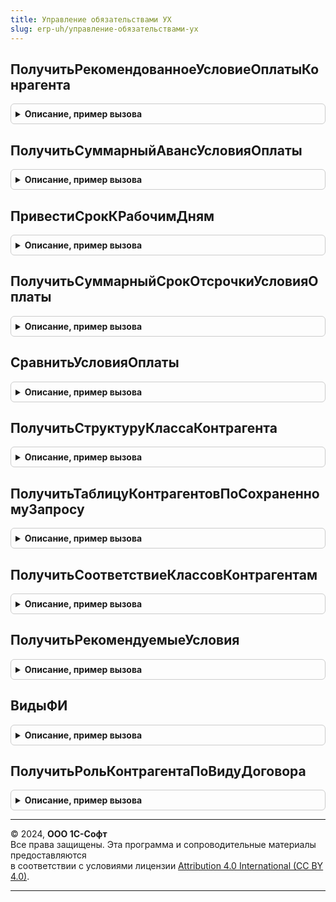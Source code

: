 ```yaml
---
title: Управление обязательствами УХ
slug: erp-uh/управление-обязательствами-ух
---
```



## ПолучитьРекомендованноеУсловиеОплатыКонрагента
<details style="margin: 1em 0; padding: 0.5em; border: 1px solid #ccc; border-radius: 6px;">

<summary style="font-weight: bold; cursor: pointer;">Описание, пример вызова</summary>

```bsl

//Возвращает структуру, содержащую рекомендуемое условие оплаты, класс платежной дисциплины, значимость и
//допустимый уровень задолженности по контрагенту КонтрагентВход
Функция ПолучитьРекомендованноеУсловиеОплатыКонрагента(КонтрагентВход, РольКонтрагента) Экспорт
```

Пример вызова
```bsl
Результат = УправлениеОбязательствамиУХ.ПолучитьРекомендованноеУсловиеОплатыКонрагента(КонтрагентВход, РольКонтрагента) 
```
</details>

## ПолучитьСуммарныйАвансУсловияОплаты
<details style="margin: 1em 0; padding: 0.5em; border: 1px solid #ccc; border-radius: 6px;">

<summary style="font-weight: bold; cursor: pointer;">Описание, пример вызова</summary>

```bsl

//Возвращает суммарный процент аванса по условию оплаты УсловиеОплатыВход
Функция ПолучитьСуммарныйАвансУсловияОплаты(УсловиеОплатыВход) Экспорт
```

Пример вызова
```bsl
Результат = УправлениеОбязательствамиУХ.ПолучитьСуммарныйАвансУсловияОплаты(УсловиеОплатыВход) 
```
</details>

## ПривестиСрокКРабочимДням
<details style="margin: 1em 0; padding: 0.5em; border: 1px solid #ccc; border-radius: 6px;">

<summary style="font-weight: bold; cursor: pointer;">Описание, пример вызова</summary>

```bsl

//Выполняет преобразование срока с длиной ДлинаСрокаВход ИС типом
//ТипСрокаВход к рабочим дням
Функция ПривестиСрокКРабочимДням(ТипСрокаВход, ДлинаСрокаВход) Экспорт
```

Пример вызова
```bsl
Результат = УправлениеОбязательствамиУХ.ПривестиСрокКРабочимДням(ТипСрокаВход, ДлинаСрокаВход));
```
</details>

## ПолучитьСуммарныйСрокОтсрочкиУсловияОплаты
<details style="margin: 1em 0; padding: 0.5em; border: 1px solid #ccc; border-radius: 6px;">

<summary style="font-weight: bold; cursor: pointer;">Описание, пример вызова</summary>

```bsl

//Возвращает суммарный срок отсрочки по условию оплаты УсловиеОплатыВход
Функция ПолучитьСуммарныйСрокОтсрочкиУсловияОплаты(УсловиеОплатыВход) Экспорт
```

Пример вызова
```bsl
Результат = УправлениеОбязательствамиУХ.ПолучитьСуммарныйСрокОтсрочкиУсловияОплаты(УсловиеОплатыВход) 
```
</details>

## СравнитьУсловияОплаты
<details style="margin: 1em 0; padding: 0.5em; border: 1px solid #ccc; border-radius: 6px;">

<summary style="font-weight: bold; cursor: pointer;">Описание, пример вызова</summary>

```bsl

//Функция сравнивает условия оплаты НовоеУсловиеОплатыВход с рекомендуемым РекомендуемоеУсловиеОплатыВход и возвращает
//текстовую строку результата сравнения
Функция СравнитьУсловияОплаты(НовоеУсловиеОплатыВход, РеквизитыРекомендуемогоУсловияОплаты, РольКонтрагента) Экспорт
```

Пример вызова
```bsl
Результат = УправлениеОбязательствамиУХ.СравнитьУсловияОплаты(НовоеУсловиеОплатыВход, РеквизитыРекомендуемогоУсловияОплаты, РольКонтрагента) 
```
</details>

## ПолучитьСтруктуруКлассаКонтрагента
<details style="margin: 1em 0; padding: 0.5em; border: 1px solid #ccc; border-radius: 6px;">

<summary style="font-weight: bold; cursor: pointer;">Описание, пример вызова</summary>

```bsl

//Возвращает структуру, содержащую Класс платежной дисциплины и Значимость контрагента КонтрагентВход
Функция ПолучитьСтруктуруКлассаКонтрагента(КонтрагентВход) Экспорт
```

Пример вызова
```bsl
Результат = УправлениеОбязательствамиУХ.ПолучитьСтруктуруКлассаКонтрагента(КонтрагентВход) 
```
</details>

## ПолучитьТаблицуКонтрагентовПоСохраненномуЗапросу
<details style="margin: 1em 0; padding: 0.5em; border: 1px solid #ccc; border-radius: 6px;">

<summary style="font-weight: bold; cursor: pointer;">Описание, пример вызова</summary>

```bsl

// Возвращает по справочнику сохраненных запросов СохраненныйЗапросВход и параметрам
//ДатаНачалаВход, ДатаОкончанияВход таблицу, содержащую контрагентов и классы (согласно
//алгоритму, описанному в СохраненныйЗапросВход)
Функция ПолучитьТаблицуКонтрагентовПоСохраненномуЗапросу(СохраненныйЗапросВход, ДатаНачалаВход, ДатаОкончанияВход) Экспорт
```

Пример вызова
```bsl
Результат = УправлениеОбязательствамиУХ.ПолучитьТаблицуКонтрагентовПоСохраненномуЗапросу(СохраненныйЗапросВход, ДатаНачалаВход, ДатаОкончанияВход) 
```
</details>

## ПолучитьСоответствиеКлассовКонтрагентам
<details style="margin: 1em 0; padding: 0.5em; border: 1px solid #ccc; border-radius: 6px;">

<summary style="font-weight: bold; cursor: pointer;">Описание, пример вызова</summary>

```bsl

// Возвращает соответствие контрагентов из массива МассивКонтрагентовВход классам значимости и платежной
//дисциплины на дату ДатаАктуальности. Когда ДатаАктуальности не задана - возвращает на текущую дату
Функция ПолучитьСоответствиеКлассовКонтрагентам(МассивКонтрагентовВход, ДатаАктуальности = Неопределено) Экспорт
```

Пример вызова
```bsl
Результат = УправлениеОбязательствамиУХ.ПолучитьСоответствиеКлассовКонтрагентам(МассивКонтрагентовВход, ДатаАктуальности);
```
</details>

## ПолучитьРекомендуемыеУсловия
<details style="margin: 1em 0; padding: 0.5em; border: 1px solid #ccc; border-radius: 6px;">

<summary style="font-weight: bold; cursor: pointer;">Описание, пример вызова</summary>

```bsl

// Функция возвращает рекомендуемые условия (сумма задолженности и условие оплаты)
// для заданных степеней риска и доходности
//
// Параметры:
//  РольКонтрагента 	 - 	ПеречислениеСсылка.РолиКонтрагентов - роль контрагента.
//  СтепеньРиска		 - 	СправочникСсылка.СтепениРиска - Степень риска.
//  СтепеньДоходности	 - 	СправочникСсылка.СтепениДоходности - Степень доходности.
//
// Возвращаемое значение:
//  Структура - Структура со следующими полями:
//	УсловиеОплаты - СправочникСсылка.УсловияОплаты - рекомендуемое условие оплаты.
//	ДопустимыйУровеньЗадолженности - Число - допустимый уровень задолженности.
//
Функция ПолучитьРекомендуемыеУсловия(СтепеньРиска, СтепеньДоходности, РольКонтрагента) Экспорт
```

Пример вызова
```bsl
Результат = УправлениеОбязательствамиУХ.ПолучитьРекомендуемыеУсловия(СтепеньРиска, СтепеньДоходности, РольКонтрагента) 
```
</details>

## ВидыФИ
<details style="margin: 1em 0; padding: 0.5em; border: 1px solid #ccc; border-radius: 6px;">

<summary style="font-weight: bold; cursor: pointer;">Описание, пример вызова</summary>

```bsl

Функция ВидыФИ() Экспорт
```

Пример вызова
```bsl
Результат = УправлениеОбязательствамиУХ.ВидыФИ() 
```
</details>

## ПолучитьРольКонтрагентаПоВидуДоговора
<details style="margin: 1em 0; padding: 0.5em; border: 1px solid #ccc; border-radius: 6px;">

<summary style="font-weight: bold; cursor: pointer;">Описание, пример вызова</summary>

```bsl

Функция ПолучитьРольКонтрагентаПоВидуДоговора(ВидДоговора) Экспорт
```

Пример вызова
```bsl
Результат = УправлениеОбязательствамиУХ.ПолучитьРольКонтрагентаПоВидуДоговора(ВидДоговора) 
```
</details>

---

© 2024, **ООО 1С-Софт**  
Все права защищены. Эта программа и сопроводительные материалы предоставляются  
в соответствии с условиями лицензии [Attribution 4.0 International (CC BY 4.0)](https://creativecommons.org/licenses/by/4.0/legalcode).

---
